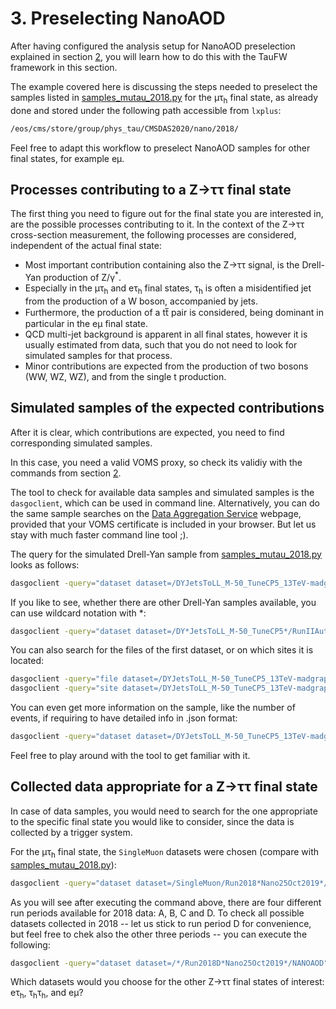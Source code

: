 # 3. Preselecting NanoAOD

After having configured the analysis setup for NanoAOD preselection explained in section [2](configuration.md#configuration-done-once-per-desired-change),
you will learn how to do this with the TauFW framework in this section.

The example covered here is discussing the steps needed to preselect the samples listed in [samples_mutau_2018.py](../../PicoProducer/samples/CMSDAS2020/samples_mutau_2018.py)
for the &mu;&tau;<sub>h</sub> final state, as already done and stored under the following path accessible from `lxplus`:

```sh
/eos/cms/store/group/phys_tau/CMSDAS2020/nano/2018/
```

Feel free to adapt this workflow to preselect NanoAOD samples for other final states, for example e&mu;.

## Processes contributing to a Z&rarr;&tau;&tau; final state

The first thing you need to figure out for the final state you are interested in, are the possible processes contributing to it.
In the context of the Z&rarr;&tau;&tau; cross-section measurement, the following processes are considered, independent of the actual final state:

+ Most important contribution containing also the Z&rarr;&tau;&tau; signal, is the Drell-Yan production of Z/&gamma;<sup>&ast;</sup>.
+ Especially in the &mu;&tau;<sub>h</sub> and e&tau;<sub>h</sub> final states, &tau;<sub>h</sub> is often a misidentified jet from the production of a W boson, accompanied by jets.
+ Furthermore, the production of a tt&#773; pair is considered, being dominant in particular in the e&mu; final state.
+ QCD multi-jet background is apparent in all final states, however it is usually estimated from data, such that you do not need to look for simulated samples for that process.
+ Minor contributions are expected from the production of two bosons (WW, WZ, WZ), and from the single t production.

## Simulated samples of the expected contributions

After it is clear, which contributions are expected, you need to find corresponding simulated samples.

In this case, you need a valid VOMS proxy, so check its validiy with the commands from section [2](configuration.md#configuration-after-new-login-or-in-a-new-terminal).

The tool to check for available data samples and simulated samples is the `dasgoclient`, which can be used in command line. Alternatively, you can do the same sample searches
on the [Data Aggregation Service](https://cmsweb.cern.ch/das/) webpage, provided that your VOMS certificate is included in your browser.
But let us stay with much faster command line tool ;).

The query for the simulated Drell-Yan sample from [samples_mutau_2018.py](../../PicoProducer/samples/CMSDAS2020/samples_mutau_2018.py) looks as follows:

```sh
dasgoclient -query="dataset dataset=/DYJetsToLL_M-50_TuneCP5_13TeV-madgraphMLM-pythia8/RunIIAutumn18NanoAODv6-Nano25Oct2019_102X_upgrade2018_realistic_v20-v1/NANOAODSIM"
```

If you like to see, whether there are other Drell-Yan samples available, you can use wildcard notation with &ast;:

```sh
dasgoclient -query="dataset dataset=/DY*JetsToLL_M-50_TuneCP5*/RunIIAutumn18NanoAODv6-Nano25Oct2019_102X_upgrade2018_realistic_v20*/NANOAODSIM"
```

You can also search for the files of the first dataset, or on which sites it is located:

```sh
dasgoclient -query="file dataset=/DYJetsToLL_M-50_TuneCP5_13TeV-madgraphMLM-pythia8/RunIIAutumn18NanoAODv6-Nano25Oct2019_102X_upgrade2018_realistic_v20-v1/NANOAODSIM"
dasgoclient -query="site dataset=/DYJetsToLL_M-50_TuneCP5_13TeV-madgraphMLM-pythia8/RunIIAutumn18NanoAODv6-Nano25Oct2019_102X_upgrade2018_realistic_v20-v1/NANOAODSIM"
```

You can even get more information on the sample, like the number of events, if requiring to have detailed info in .json format:

```sh
dasgoclient -query="dataset dataset=/DYJetsToLL_M-50_TuneCP5_13TeV-madgraphMLM-pythia8/RunIIAutumn18NanoAODv6-Nano25Oct2019_102X_upgrade2018_realistic_v20-v1/NANOAODSIM" -json
```

Feel free to play around with the tool to get familiar with it.

## Collected data appropriate for a Z&rarr;&tau;&tau; final state

In case of data samples, you would need to search for the one appropriate to the specific final state you would like to consider, since the data is collected by a trigger system.

For the &mu;&tau;<sub>h</sub> final state, the `SingleMuon` datasets were chosen (compare with [samples_mutau_2018.py](../../PicoProducer/samples/CMSDAS2020/samples_mutau_2018.py)):

```sh
dasgoclient -query="dataset dataset=/SingleMuon/Run2018*Nano25Oct2019*/NANOAOD"
```

As you will see after executing the command above, there are four different run periods available for 2018 data: A, B, C and D. To check all possible datasets collected in 2018
-- let us stick to run period D for convenience, but feel free to chek also the other three periods -- you can execute the following:

```sh
dasgoclient -query="dataset dataset=/*/Run2018D*Nano25Oct2019*/NANOAOD"
```
Which datasets would you choose for the other Z&rarr;&tau;&tau; final states of interest: e&tau;<sub>h</sub>, &tau;<sub>h</sub>&tau;<sub>h</sub>, and e&mu;?
